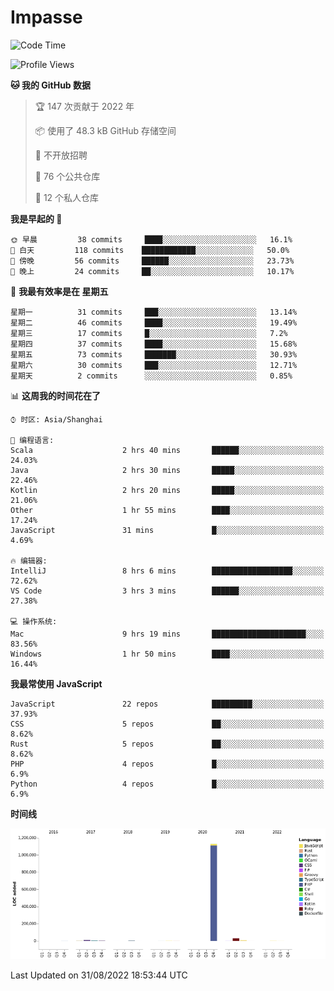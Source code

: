 # Impasse

<!--START_SECTION:waka-->
![Code Time](http://img.shields.io/badge/Code%20Time-1%2C512%20hrs%201%20min-blue)

![Profile Views](http://img.shields.io/badge/%E4%B8%AA%E4%BA%BA%E8%B5%84%E6%96%99%E8%A7%82%E7%9C%8B%E6%AC%A1%E6%95%B0-0-blue)

**🐱 我的 GitHub 数据** 

> 🏆 147 次贡献于 2022 年
 > 
> 📦  使用了 48.3 kB GitHub 存储空间 
 > 
> 🚫 不开放招聘
 > 
> 📜 76 个公共仓库 
 > 
> 🔑 12 个私人仓库  
 > 
**我是早起的 🐤** 

```text
🌞 早晨         38 commits     ████░░░░░░░░░░░░░░░░░░░░░   16.1% 
🌆 白天         118 commits    ████████████░░░░░░░░░░░░░   50.0% 
🌃 傍晚         56 commits     ██████░░░░░░░░░░░░░░░░░░░   23.73% 
🌙 晚上         24 commits     ██░░░░░░░░░░░░░░░░░░░░░░░   10.17%

```
📅 **我最有效率是在 星期五** 

```text
星期一          31 commits     ███░░░░░░░░░░░░░░░░░░░░░░   13.14% 
星期二          46 commits     ████░░░░░░░░░░░░░░░░░░░░░   19.49% 
星期三          17 commits     █░░░░░░░░░░░░░░░░░░░░░░░░   7.2% 
星期四          37 commits     ████░░░░░░░░░░░░░░░░░░░░░   15.68% 
星期五          73 commits     ███████░░░░░░░░░░░░░░░░░░   30.93% 
星期六          30 commits     ███░░░░░░░░░░░░░░░░░░░░░░   12.71% 
星期天          2 commits      ░░░░░░░░░░░░░░░░░░░░░░░░░   0.85%

```


📊 **这周我的时间花在了** 

```text
⌚︎ 时区: Asia/Shanghai

💬 编程语言: 
Scala                    2 hrs 40 mins       ██████░░░░░░░░░░░░░░░░░░░   24.03% 
Java                     2 hrs 30 mins       █████░░░░░░░░░░░░░░░░░░░░   22.46% 
Kotlin                   2 hrs 20 mins       █████░░░░░░░░░░░░░░░░░░░░   21.06% 
Other                    1 hr 55 mins        ████░░░░░░░░░░░░░░░░░░░░░   17.24% 
JavaScript               31 mins             █░░░░░░░░░░░░░░░░░░░░░░░░   4.69%

🔥 编辑器: 
IntelliJ                 8 hrs 6 mins        ██████████████████░░░░░░░   72.62% 
VS Code                  3 hrs 3 mins        ██████░░░░░░░░░░░░░░░░░░░   27.38%

💻 操作系统: 
Mac                      9 hrs 19 mins       █████████████████████░░░░   83.56% 
Windows                  1 hr 50 mins        ████░░░░░░░░░░░░░░░░░░░░░   16.44%

```

**我最常使用 JavaScript** 

```text
JavaScript               22 repos            █████████░░░░░░░░░░░░░░░░   37.93% 
CSS                      5 repos             ██░░░░░░░░░░░░░░░░░░░░░░░   8.62% 
Rust                     5 repos             ██░░░░░░░░░░░░░░░░░░░░░░░   8.62% 
PHP                      4 repos             █░░░░░░░░░░░░░░░░░░░░░░░░   6.9% 
Python                   4 repos             █░░░░░░░░░░░░░░░░░░░░░░░░   6.9%

```


**时间线**

![Chart not found](https://raw.githubusercontent.com/impasse/impasse/master/charts/bar_graph.png) 


 Last Updated on 31/08/2022 18:53:44 UTC
<!--END_SECTION:waka-->
